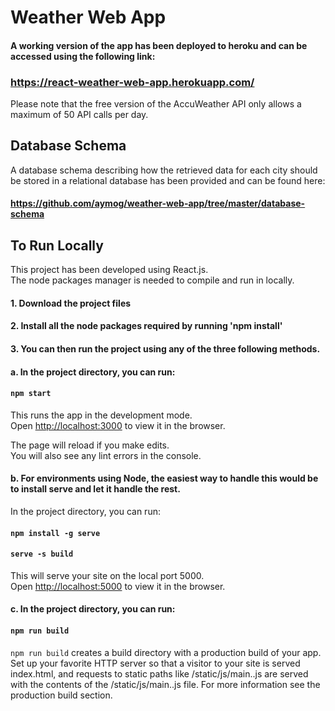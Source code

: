 # Weather Web App

#### A working version of the app has been deployed to heroku and can be accessed using the following link:
### https://react-weather-web-app.herokuapp.com/

Please note that the free version of the AccuWeather API only allows a maximum of 50 API calls per day.

## Database Schema

A database schema describing how the retrieved data for each city should be stored in a relational database has been provided and can be found here: 
#### https://github.com/aymog/weather-web-app/tree/master/database-schema


## To Run Locally

This project has been developed using React.js.  
The node packages manager is needed to compile and run in locally.

#### 1. Download the project files
#### 2. Install all the node packages required by running 'npm install'
#### 3. You can then run the project using any of the three following methods.  
#### a. In the project directory, you can run:

#### `npm start`

This runs the app in the development mode.<br>
Open [http://localhost:3000](http://localhost:3000) to view it in the browser.

The page will reload if you make edits.<br>
You will also see any lint errors in the console.

 #### b. For environments using Node, the easiest way to handle this would be to install serve and let it handle the rest.  
  In the project directory, you can run:
 #### `npm install -g serve`
 #### `serve -s build`
 This will serve your site on the local port 5000.  
 Open [http://localhost:5000](http://localhost:5000) to view it in the browser.
  
 #### c. In the project directory, you can run:
  
 #### `npm run build`
  
`npm run build` creates a build directory with a production build of your app. Set up your favorite HTTP server so that a visitor to your site is served index.html, and requests to static paths like /static/js/main.<hash>.js are served with the contents of the /static/js/main.<hash>.js file. For more information see the production build section.  
  
